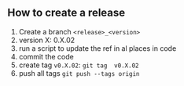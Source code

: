 ## How to create a release
1. Create a branch `<release>_<version>`
2. version X: 0.X.02
3. run a script to update the ref in al places in code 
4. commit the code 
4. create tag `v0.X.02`: `git tag  v0.X.02`
5. push all tags `git push --tags origin`